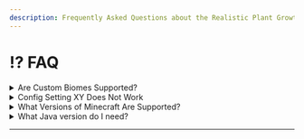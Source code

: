 ```yaml
---
description: Frequently Asked Questions about the Realistic Plant Growth Plugin.
---
```


# ⁉️ FAQ

<details>

<summary>Are Custom Biomes Supported?</summary>

No, custom biomes are not supported yet, but I plan to include this feature in the future.

</details>

<details>

<summary>Config Setting XY Does Not Work</summary>

1. Check and make sure you configure the setting as described in [config.yml.md](../guides/configuration/config.yml.md "mention").
2. Verify that this feature is implemented in the version you are using; sometimes there is a note indicating that the feature is not yet supported.
3. Ensure there are no syntax errors in the `config.yml` file. You can check the syntax with an [online YAML validation tool](https://www.yamllint.com/https://www.yamllint.com/).
4. Try to restart your server after making changes to the configuration.

</details>

<details>

<summary>What Versions of Minecraft Are Supported?</summary>

The plugin supports Minecraft versions **1.20 and above**.&#x20;

Compatibility with other versions is not guaranteed.

</details>

<details>

<summary>What Java version do I need?</summary>

You need at least **Java 17** for this plugin. \
However, for Minecraft 1.21 and above, **Java 21** is required.

</details>

***
